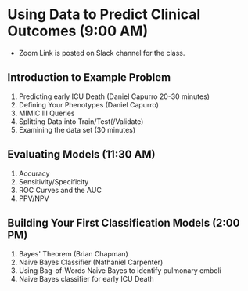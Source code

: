 # Using Data to Predict Clinical Outcomes (9:00 AM)

- Zoom Link is posted on Slack channel for the class.


## Introduction to Example Problem
1. Predicting early ICU Death (Daniel Capurro 20-30 minutes)
1. Defining Your Phenotypes (Daniel Capurro)
  1. MIMIC III Queries
1. Splitting Data into Train/Test(/Validate)
1. Examining the data set (30 minutes)


## Evaluating Models (11:30 AM)
1. Accuracy
1. Sensitivity/Specificity
1. ROC Curves and the AUC
1. PPV/NPV

## Building Your First Classification Models (2:00 PM)

1. Bayes' Theorem (Brian Chapman)
1. Naive Bayes Classifier (Nathaniel Carpenter)
  1. Using Bag-of-Words Naive Bayes to identify pulmonary emboli 
  1. Naive Bayes classifier for early ICU Death

